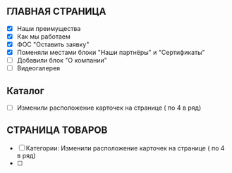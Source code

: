 ## **ГЛАВНАЯ СТРАНИЦА**
- [x]  Наши преимущества
- [x] Как мы работаем
- [x] ФОС "Оставить заявку"
- [x] Поменяли местами блоки "Наши партнёры" и "Сертификаты"
- [ ] Добавили блок "О компании"
- [ ] Видеогалерея

## **Каталог**
- [ ] Изменили расположение карточек на странице ( по 4 в ряд)

## **СТРАНИЦА ТОВАРОВ**
- [ ] Категории:  Изменили расположение карточек на странице ( по 4 в ряд)
- [ ] 